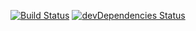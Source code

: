[![Build Status](https://travis-ci.org/siyanie/siyanie-ui.svg?branch=master)](https://travis-ci.org/siyanie/siyanie-ui)
[![devDependencies Status](https://david-dm.org/siyanie/siyanie-ui/dev-status.svg)](https://david-dm.org/siyanie/siyanie-ui?type=dev)

